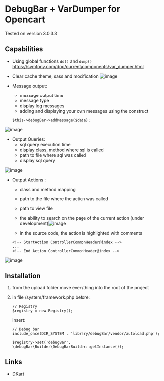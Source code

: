 # DebugBar + VarDumper for Opencart

Tested on version 3.0.3.3

## Capabilities
- Using global functions ```dd()``` and ```dump()``` https://symfony.com/doc/current/components/var_dumper.html
- Clear cache theme, sass and modification ![image](https://user-images.githubusercontent.com/104227603/182028551-4671e850-57aa-4ff7-bf93-9f61684f2c05.png)

- Message output:
  * message output time
  * message type
  * display log messages
  * adding and displaying your own messages using the construct
  ```
  $this->debugBar->addMessage($data);
![image](https://user-images.githubusercontent.com/104227603/182028612-55d9ec4f-f942-4772-b11f-6388071424b6.png)

- Output Queries:
  * sql query execution time
  * display class, method where sql is called
  * path to file where sql was called
  * display sql query
  
![image](https://user-images.githubusercontent.com/104227603/182028662-bc929cbf-7610-411c-9757-f8edf582a49d.png)

- Output Actions :
  * class and method mapping
  * path to the file where the action was called
  * path to view file
  * the ability to search on the page of the current action (under development)![image](https://user-images.githubusercontent.com/104227603/182028711-6d7d5d46-9903-48ba-a344-0ecc526b2c8e.png)

  * in the source code, the action is highlighted with comments
  ```
  <!-- StartAction ControllerCommonHeader@index -->
  ...
  <!-- End Action ControllerCommonHeader@index -->
![image](https://user-images.githubusercontent.com/104227603/182028693-a604d5a5-5dfd-42ba-8551-4a37f8b978e0.png)

## Installation

1. from the upload folder move everything into the root of the project
2. in file /system/framework.php before:

    ```
   // Registry
   $registry = new Registry();
   ```
   insert:

   ```
   // Debug bar
   include_once(DIR_SYSTEM . 'library/debugBar/vendor/autoload.php');
   
   $registry->set('debugBar', \debugBar\Builder\DebugBarBuilder::getInstance());
    ```

## Links

- [DKart](http://www.dkart.pro/)
